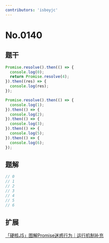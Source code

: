 ```yaml
---
contributors: 'isboyjc'
---
```


# No.0140


## 题干

```js
Promise.resolve().then(() => {
  console.log(0);
  return Promise.resolve(4);
}).then((res) => {
  console.log(res);
});

Promise.resolve().then(() => {
  console.log(1);
}).then(() => { 
  console.log(2);
}).then(() => {
  console.log(3);
}).then(() => {
  console.log(5);
}).then(() => {
  console.log(6);
});
```



## 题解

<!-- ::: details 点我查看题解 -->

```js
// 0
// 1
// 2
// 3
// 4
// 5
// 6
```

<!-- ::: -->


## 扩展

[「硬核JS」图解Promise迷惑行为｜运行机制补充](https://juejin.cn/post/6997968693414084644)